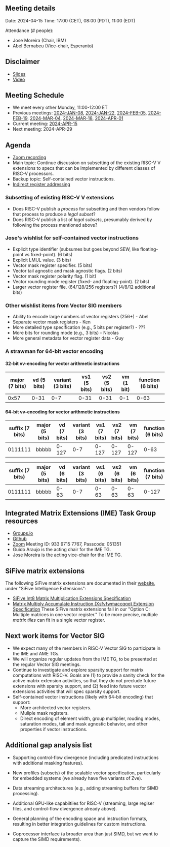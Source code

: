 ## Meeting details

Date: 2024-04-15
Time: 17:00 (CET), 08:00 (PDT), 11:00 (EDT)

Attendance (# people):

- Jose Moreira (Chair, IBM)
- Abel Bernabeu (Vice-chair, Esperanto)

## Disclaimer

- [Slides](https://docs.google.com/presentation/d/1LNhpuNwU54TgwGfcl-Fgf4HUFxCxh0AztPaeqMuRQRw)
- [Video](https://drive.google.com/file/d/1NddUrkHPJukhUo8OeD7uvrWCqRaMt9zx/view)

## Meeting Schedule

- We meet every other Monday, 11:00-12:00 ET
- Previous meetings: [2024-JAN-08](https://github.com/riscv-admin/vector/tree/main/minutes/2024/2024-01-08), [2024-JAN-22](https://github.com/riscv-admin/vector/tree/main/minutes/2024/2024-01-22), [2024-FEB-05](https://github.com/riscv-admin/vector/tree/main/minutes/2024/2024-02-05), [2024-FEB-19](https://github.com/riscv-admin/vector/tree/main/minutes/2024/2024-02-19), [2024-MAR-04](https://github.com/riscv-admin/vector/tree/main/minutes/2024/2024-03-04), [2024-MAR-18](https://github.com/riscv-admin/vector/tree/main/minutes/2024/2024-03-18), [2024-APR-01](https://github.com/riscv-admin/vector/tree/main/minutes/2024/2024-04-01)
- Current meeting: [2024-APR-15](https://github.com/riscv-admin/vector/tree/main/minutes/2024/2024-04-15)
- Next meeting: 2024-APR-29

## Agenda
- [Zoom recording]()
- Main topic: Continue discussion on subsetting of the existing RISC-V V extensions to specs that can be implemented by different classes of RISC-V processors.
- Backup topic: Self-contained vector instructions.
- [Indirect register addressing](https://dl.acm.org/doi/10.1145/1128022.1128062)

### Subsetting of existing RISC-V V extensions
- Does RISC-V publish a *process* for subsetting and then vendors follow that process to produce a *legal subset*?
- Does RISC-V publish a list of *legal subsets*, presumably derived by following the process mentioned above?

### Jose's wishlist for self-contained vector instructions
- Explicit type identifier (subsumes but goes beyond SEW, like floating-point vs fixed-point). (6 bits)
- Explicit LMUL value. (3 bits)
- Vector mask register specifier. (5 bits)
- Vector tail agnostic and mask agnostic flags. (2 bits)
- Vector mask register polarity flag. (1 bit)
- Vector rounding mode register (fixed- and floating-point). (2 bits)
- Larger vector register file. (64/128/256 registers?) (4/8/12 additional bits)

### Other wishlist items from Vector SIG members
- Ability to encode large numbers of vector registers (256+) - Abel
- Separate vector mask registers - Ken
- More detailed type specification (e.g., 5 bits per register?) - ???
- More bits for rounding mode (e.g., 3 bits) - Nicolas
- More general metadata for vector register data - Guy

### A strawman for 64-bit vector encoding

#### 32-bit vv-encoding for vector arithmetic instructions

| major (7 bits) | vd (5 bits) | variant (3 bits) | vs1 (5 bits) | vs2 (5 bits) | vm (1 bit) | function (6 bits) |
|----------------|-------------|------------------|--------------|--------------|------------|-------------------|          
| 0x57           |  0-31       | 0-7              | 0-31         | 0-31         | 0-1        | 0-63              |

#### 64-bit vv-encoding for vector arithmetic instructions

| suffix (7 bits) | major (5 bits) | vd (7 bits) | variant (3 bits) | vs1 (7 bits) | vs2 (7 bits) | vm (7 bits) | function (6 bits) | mask? (1 bit) | polarity (1 bit) | type (6 bits) | LMUL (3 bits) | vtma (2 bits) | vrnd (2 bits) |
|-----------------|----------------|-------------|------------------|--------------|--------------|-------------|-------------------|---------------|------------------|---------------|---------------|---------------|---------------|          
| 0111111         | bbbbb          |  0-127      | 0-7              | 0-127        | 0-127        | 0-127       | 0-63            | 0-1           | 0-1              | 0-63          | 0-7           | 0-3           | 0-3           |

| suffix (7 bits) | major (5 bits) | vd (6 bits) | variant (3 bits) | vs1 (6 bits) | vs2 (6 bits) | vm (6 bits) | function (7 bits) | mask? (1 bit) | polarity (1 bit) | type (9 bits) | LMUL (3 bits) | vtma (2 bits) | vrnd (2 bits) |
|-----------------|----------------|-------------|------------------|--------------|--------------|-------------|-------------------|---------------|------------------|---------------|---------------|---------------|---------------|          
| 0111111         | bbbbb          |  0-63       | 0-7              | 0-63         | 0-63         | 0-63        | 0-127             | 0-1           | 0-1              | 3 x 0-7       | 0-7           | 0-3           | 0-3           |

## Integrated Matrix Extensions (IME) Task Group resources
- [Groups.io](https://lists.riscv.org/g/tech-integrated-matrix-extension)
- [Github](https://github.com/riscv-admin/integrated-matrix-extension)
- [Zoom](https://zoom.us/j/93397157767?pwd=UE0vbWJEU0dFSXR4dlp5NGZjaUJJdz09) Meeting ID: 933 9715 7767, Passcode: 051351
- Guido Araujo is the acting chair for the IME TG.
- Jose Moreira is the acting vice-chair for the IME TG.

## SiFive matrix extensions
The following SiFive matrix extensions are documented in their [website](https://www.sifive.com/documentation), under "SiFive Intelligence Extensions":
- [SiFive Int8 Matrix Multiplication Extensions Specification](https://sifive.cdn.prismic.io/sifive/60d5a660-3af0-49a3-a904-d2bbb1a21517_int8-matmul-spec.pdf)
- [Matrix Multiply Accumulate Instruction (Xsfvfwmaccqqq) Extension Specification](https://sifive.cdn.prismic.io/sifive/c391d53e-ffcf-4091-82f6-c37bf3e883ed_xsfvfwmaccqqq-spec.pdf)
These SiFive matrix extensions fall in our "Option C: Multiple matrices in one vector register." To be more precise, multiple *matrix tiles* can fit in a single vector register.

## Next work items for Vector SIG
- We expect many of the members in RISC-V Vector SIG to participate in the IME and AME TGs.
- We will organize regular updates from the IME TG, to be presented at the regular Vector SIG meetings.
- Continue to investigate and explore sparsity support for matrix computations with RISC-V. Goals are (1) to provide a sanity check for the active matrix extension activities, so that they do not preclude future extensions with sparsity support, and (2) feed into future vector extensions activities that will spec sparsity support.
- Self-contained vector instructions (likely with 64-bit encoding) that support:
  - More architected vector registers.
  - Muliple mask registers.
  - Direct encoding of element width, group multiplier, rouding modes, saturation modes, tail and mask agnostic behavior, and other properties if vector instructions.

## Additional gap analysis list

- Supporting control-flow divergence (including predicated instructions with additional masking features).

- New profiles (subsets) of the scalable vector specification, particularly for embedded systems (we already have five variants of Zve).

- Data streaming architectures (e.g., adding streaming buffers for SIMD processing).

- Additional GPU-like capabiltiies for RISC-V (streaming, large regiser files, and control-flow divergence already above).

- General planning of the encoding space and instruction formats, resulting in better integration guidelines for custom instructions.

- Coprocessor interface (a broader area than just SIMD, but we want to capture the SIMD requirements).
